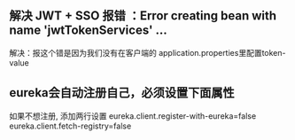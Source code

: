 ##  解决 JWT + SSO 报错 ：Error creating bean with name 'jwtTokenServices' ...

解决：报这个错是因为我们没有在客户端的 application.properties里配置token-value

##  eureka会自动注册自己，必须设置下面属性

如果不想注册, 添加两行设置
eureka.client.register-with-eureka=false
eureka.client.fetch-registry=false
